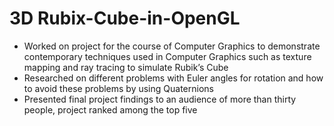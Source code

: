 # 3D Rubix-Cube-in-OpenGL

* Worked on project for the course of Computer Graphics to demonstrate contemporary techniques used in Computer Graphics such as texture mapping and ray tracing to simulate Rubik’s Cube
* Researched on different problems with Euler angles for rotation and how to avoid these problems by using Quaternions
* Presented final project findings to an audience of more than thirty people, project ranked among the top five
